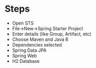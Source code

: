 # Steps
- Open STS 
- File->New->Spring Starter Project
- Enter details (like Group, Artifact, etc) 
- Choose Maven and Java 8
- Dependencies selected
- Spring Data JPA
- Spring Web
- H2 Database